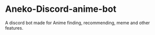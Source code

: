 # Aneko-Discord-anime-bot
A discord bot made for Anime finding, recommending, meme and other features.<br>

